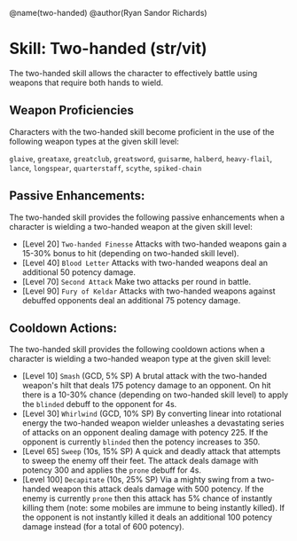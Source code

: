@name(two-handed)
@author(Ryan Sandor Richards)

# Skill: Two-handed (str/vit)
The two-handed skill allows the character to effectively battle using weapons
that require both hands to wield.

## Weapon Proficiencies
Characters with the two-handed skill become proficient in the use of the
following weapon types at the given skill level:

  `glaive`, `greataxe`, `greatclub`, `greatsword`, `guisarme`, `halberd`, `heavy-flail`,
  `lance`, `longspear`, `quarterstaff`, `scythe`, `spiked-chain`

## Passive Enhancements:
The two-handed skill provides the following passive enhancements when a
character is wielding a two-handed weapon at the given skill level:

* [Level 20] `Two-handed Finesse`
  Attacks with two-handed weapons gain a 15-30% bonus to hit (depending on
  two-handed skill level).
* [Level 40] `Blood Letter`
  Attacks with two-handed weapons deal an additional 50 potency damage.
* [Level 70] `Second Attack`
  Make two attacks per round in battle.
* [Level 90] `Fury of Keldar`
  Attacks with two-handed weapons against debuffed opponents deal an additional
  75 potency damage.

## Cooldown Actions:
The two-handed skill provides the following cooldown actions when a character
is wielding a two-handed weapon type at the given skill level:

* [Level 10] `Smash` (GCD, 5% SP)
  A brutal attack with the two-handed weapon's hilt that deals 175 potency
  damage to an opponent. On hit there is a 10-30% chance (depending on
  two-handed skill level)  to apply the `blinded` debuff to the opponent for 4s.
* [Level 30] `Whirlwind` (GCD, 10% SP)
  By converting linear into rotational energy the two-handed weapon wielder
  unleashes a devastating series of attacks on an opponent dealing damage with
  potency 225. If the opponent is currently `blinded` then the potency increases
  to 350.
* [Level 65] `Sweep` (10s, 15% SP)
  A quick and deadly attack that attempts to sweep the enemy off their feet. The
  attack deals damage with potency 300 and applies the `prone` debuff for 4s.
* [Level 100] `Decapitate` (10s, 25% SP)
  Via a mighty swing from a two-handed weapon this attack deals damage with
  500 potency. If the enemy is currently `prone` then this attack has 5% chance
  of instantly killing them (note: some mobiles are immune to being instantly
  killed). If the opponent is not instantly killed it deals an additional 100
  potency damage instead (for a total of 600 potency).
